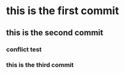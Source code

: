 # this is the first commit
## this is the second commit
### conflict test

### this is the third commit
